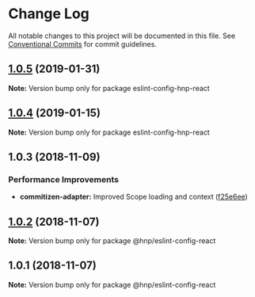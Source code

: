 # Change Log

All notable changes to this project will be documented in this file.
See [Conventional Commits](https://conventionalcommits.org) for commit guidelines.

## [1.0.5](https://github.com/MechanicalHuman/hnp-utilities/compare/eslint-config-hnp-react@1.0.4...eslint-config-hnp-react@1.0.5) (2019-01-31)

**Note:** Version bump only for package eslint-config-hnp-react

## [1.0.4](https://github.com/MechanicalHuman/hnp-utilities/compare/eslint-config-hnp-react@1.0.3...eslint-config-hnp-react@1.0.4) (2019-01-15)

**Note:** Version bump only for package eslint-config-hnp-react

## 1.0.3 (2018-11-09)

### Performance Improvements

-   **commitizen-adapter:** Improved Scope loading and context ([f25e6ee](https://github.com/MechanicalHuman/hnp-utilities/commit/f25e6ee))

## [1.0.2](https://github.com/MechanicalHuman/hnp-utilities/compare/@hnp/eslint-config-react@1.0.1...@hnp/eslint-config-react@1.0.2) (2018-11-07)

**Note:** Version bump only for package @hnp/eslint-config-react

## 1.0.1 (2018-11-07)

**Note:** Version bump only for package @hnp/eslint-config-react
